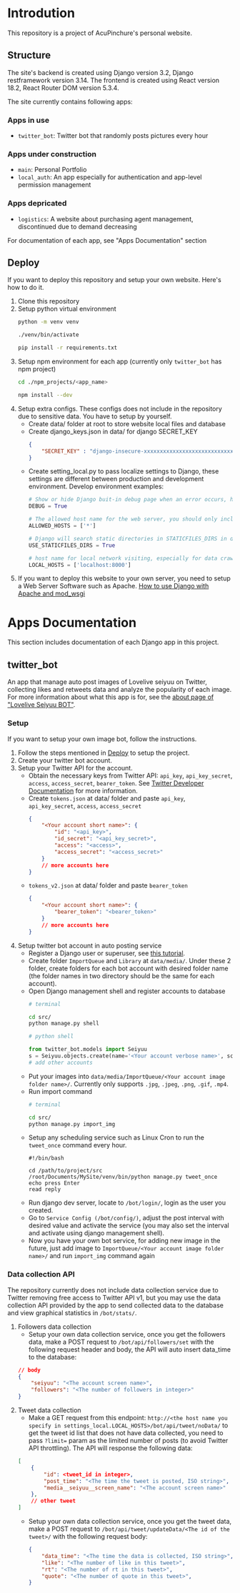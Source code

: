 # Introdution

This repository is a project of AcuPinchure's personal website.

## Structure

The site's backend is created using Django version 3.2, Django restframework version 3.14.
The frontend is created using React version 18.2, React Router DOM version 5.3.4.

The site currently contains following apps:
### Apps in use
- `twitter_bot`: Twitter bot that randomly posts pictures every hour
### Apps under construction
- `main`: Personal Portfolio
- `local_auth`: An app especially for authentication and app-level permission management
### Apps depricated
- `logistics`: A website about purchasing agent management, discontinued due to demand decreasing

For documentation of each app, see "Apps Documentation" section

## Deploy
If you want to deploy this repository and setup your own website. 
Here's how to do it.

1. Clone this repository
2. Setup python virtual environment
    ```bash
    python -m venv venv

    ./venv/bin/activate

    pip install -r requirements.txt
    ```
3. Setup npm environment for each app (currently only `twitter_bot` has npm project)
    ```bash
    cd ./npm_projects/<app_name>

    npm install --dev
    ```
4. Setup extra configs. These configs does not include in the repository due to sensitive data. You have to setup by yourself.
    * Create data/ folder at root to store website local files and database
    * Create django_keys.json in data/ for django SECRET_KEY
        ```json
        {
            "SECRET_KEY" : "django-insecure-xxxxxxxxxxxxxxxxxxxxxxxxxxxx"
        }
        ```
    * Create setting_local.py to pass localize settings to Django, these settings are different between production and development environment. Develop environment examples:
        ```python
        # Show or hide Django buit-in debug page when an error occurs, highly recommend to set to False in production
        DEBUG = True

        # The allowed host name for the web server, you should only include your DNS host name in production
        ALLOWED_HOSTS = ['*']

        # Django will search static directories in STATICFILES_DIRS in development environment, set it to False in production
        USE_STATICFILES_DIRS = True

        # host name for local network visiting, especially for data crawling server (see twitter_bot documentation)
        LOCAL_HOSTS = ['localhost:8000']
        ```
5. If you want to deploy this website to your own server, you need to setup a Web Server Software such as Apache. [How to use Django with Apache and mod_wsgi](https://docs.djangoproject.com/en/3.2/howto/deployment/wsgi/modwsgi/)



# Apps Documentation
This section includes documentation of each Django app in this project.
## twitter_bot
An app that manage auto post images of Lovelive seiyuu on Twitter, collecting likes and retweets data and analyze the popularity of each image.
For more information about what this app is for, see the [about page of "Lovelive Seiyuu BOT"](https://acupinchure.ddns.net/bot/).

### Setup
If you want to setup your own image bot, follow the instructions.

1. Follow the steps mentioned in [Deploy](#Deploy) to setup the project.
2. Create your twitter bot account.
3. Setup your Twitter API for the account.
    * Obtain the necessary keys from Twitter API: `api_key`, `api_key_secret`, `access`, `access_secret`, `bearer_token`. See [Twitter Developer Documentation](https://developer.twitter.com/en/docs) for more information.
    * Create `tokens.json` at data/ folder and paste `api_key`, `api_key_secret`, `access`, `access_secret`
        ```json
        {
            "<Your account short name>": {
                "id": "<api_key>",
                "id_secret": "<api_key_secret>",
                "access": "<access>",
                "access_secret": "<access_secret>"
            }
            // more accounts here
        }
        ```
    * `tokens_v2.json` at data/ folder and paste `bearer_token`
        ```json
        {
            "<Your account short name>": {
                "bearer_token": "<bearer_token>"
            }
            // more accounts here
        }
        ```
4. Setup twitter bot account in auto posting service
    * Register a Django user or superuser, see [this tutorial](https://www.w3schools.com/django/django_admin_create_user.php).
    * Create folder `ImportQueue` and `Library` at `data/media/`. Under these 2 folder, create folders for each bot account with desired folder name (the folder names in two directory should be the same for each account).
    * Open Django management shell and register accounts to database
        ```bash
        # terminal

        cd src/
        python manage.py shell
        ```
        ```python
        # python shell

        from twitter_bot.models import Seiyuu
        s = Seiyuu.objects.create(name='<Your account verbose name>', screen_name='<Your account screen name>', id_name='<Your account short name>', image_folder='<Your account image folder name>', activated=False) # set false first before importing any image
        # add other accounts
        ```
    * Put your images into `data/media/ImportQueue/<Your account image folder name>/`. Currently only supports `.jpg`, `.jpeg`, `.png`, `.gif`, `.mp4`.
    * Run import command
        ```bash
        # terminal

        cd src/
        python manage.py import_img
        ```
    * Setup any scheduling service such as Linux Cron to run the `tweet_once` command every hour.
        ```
        #!/bin/bash

        cd /path/to/project/src
        /root/Documents/MySite/venv/bin/python manage.py tweet_once
        echo press Enter
        read reply
        ```
    * Run django dev server, locate to `/bot/login/`, login as the user you created.
    * Go to `Service Config (/bot/config/)`, adjust the post interval with desired value and activate the service (you may also set the interval and activate using django management shell).
    * Now you have your own bot service, for adding new image in the future, just add image to `ImportQueue/<Your account image folder name>/` and run `import_img` command again
### Data collection API
The repository currently does not include data collection service due to Twitter removing free access to Twitter API v1, but you may use the data collection API provided by the app to send collected data to the database and view graphical statistics in `/bot/stats/`.
1. Followers data collection
    * Setup your own data collection service, once you get the followers data, make a POST request to `/bot/api/followers/set` with the following request header and body, the API will auto insert data_time to the database:
    ```json
    // body
    {
        "seiyuu": "<The account screen name>",
        "followers": "<The number of followers in integer>"
    }
    ```
2. Tweet data collection
    * Make a GET request from this endpoint: `http://<the host name you specify in settings_local.LOCAL_HOSTS>/bot/api/tweet/noData/` to get the tweet id list that does not have data collected, you need to pass `?limit=` param as the limited number of posts (to avoid Twitter API throttling). The API will response the following data:
    ```json
    [
        {
            "id": <tweet_id in integer>,
            "post_time": "<The time the tweet is posted, ISO string>",
            "media__seiyuu__screen_name": "<The account screen name>"
        },
        // other tweet
    ]
    ```
    * Setup your own data collection service, once you get the tweet data, make a POST request to `/bot/api/tweet/updateData/<The id of the tweet>/` with the following request body:
        ```json
        {
            "data_time": "<The time the data is collected, ISO string>",
            "like": "<The number of like in this tweet>",
            "rt": "<The number of rt in this tweet>",
            "quote": "<The number of quote in this tweet>",
        }
        ```
